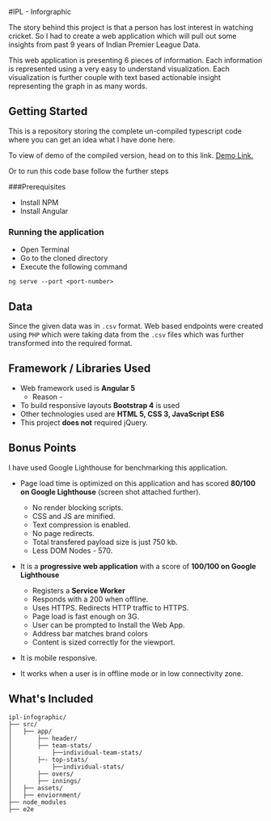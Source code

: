 #IPL - Inforgraphic

The story behind this project is that a person has lost interest in watching cricket. So I had to create a web application which will pull out some insights from past 9 years of Indian Premier League Data.

This web application is presenting 6 pieces of information. Each information is represented using a very easy to understand visualization. Each visualization is further couple with text based actionable insight representing the graph in as many words.

## Getting Started

This is a repository storing the complete un-compiled typescript code where you can get an idea what I have done here.

To view of demo of the compiled version, head on to this link. [Demo Link.](https://pranshuagrawal.githiub.io/idnex.html)

Or to run this code base follow the further steps

###Prerequisites

 - Install NPM
 - Install Angular 
 
### Running the application

 - Open Terminal
 - Go to the cloned directory
 - Execute the following command
 
 ```$xslt
ng serve --port <port-number>
```
## Data

Since the given data was in `.csv` format. Web based endpoints were created using `PHP` which were taking data from the `.csv` files which was further transformed into the required format.


## Framework / Libraries Used

 - Web framework used is **Angular 5** 
    - Reason -
 - To build responsive layouts **Bootstrap 4** is used
 - Other technologies used are **HTML 5, CSS 3, JavaScript ES6**
 - This project **does not** required jQuery.
 
## Bonus Points

I have used Google Lighthouse for benchmarking this application.

 - Page load time is optimized on this application and has scored **80/100 on Google Lighthouse** (screen shot attached further). 
    - No render blocking scripts.
    - CSS and JS are minified.
    - Text compression is enabled.
    - No page redirects.
    - Total transfered payload size is just 750 kb.
    - Less DOM Nodes - 570.
    
 - It is a **progressive web application** with a score of **100/100 on Google Lighthouse**
    - Registers a **Service Worker**
    - Responds with a 200 when offline.
    - Uses HTTPS. Redirects HTTP traffic to HTTPS.
    - Page load is fast enough on 3G.
    - User can be prompted to Install the Web App.
    - Address bar matches brand colors
    - Content is sized correctly for the viewport.
    
 - It is mobile responsive. 
 - It works when a user is in offline mode or in low connectivity zone.
 
    

## What's Included

```$xslt
ipl-infographic/
├── src/
│   ├── app/
│       ├── header/
│       ├── team-stats/
│           ├──individual-team-stats/
│       ├─- top-stats/
│           ├──individual-stats/
│       ├── overs/
│       ├── innings/
│   ├── assets/
│   ├── enviornment/
├── node_modules
├── e2e
```
